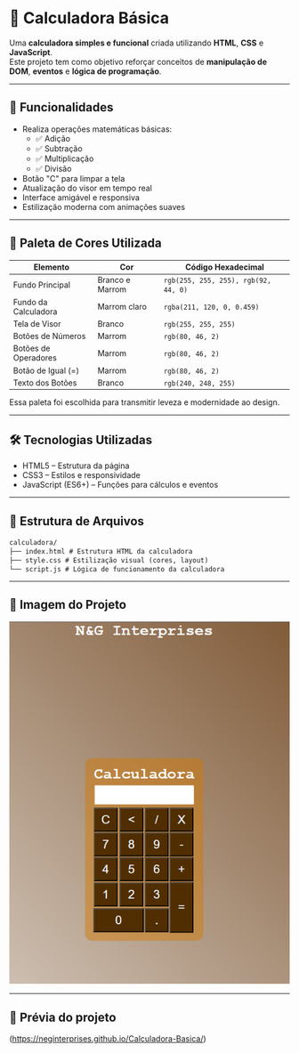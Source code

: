 # 🧮 Calculadora Básica

Uma **calculadora simples e funcional** criada utilizando **HTML**, **CSS** e **JavaScript**.  
Este projeto tem como objetivo reforçar conceitos de **manipulação de DOM**, **eventos** e **lógica de programação**.

---

## 🚀 Funcionalidades

- Realiza operações matemáticas básicas:
  - ✅ Adição
  - ✅ Subtração
  - ✅ Multiplicação
  - ✅ Divisão
- Botão "C" para limpar a tela
- Atualização do visor em tempo real
- Interface amigável e responsiva
- Estilização moderna com animações suaves

---

## 🎨 Paleta de Cores Utilizada

| Elemento             | Cor             | Código Hexadecimal                       |
|----------------------|-----------------|------------------------------------------|
| Fundo Principal      | Branco e Marrom |`rgb(255, 255, 255), rgb(92, 44, 0)`  |
| Fundo da Calculadora | Marrom claro    | `rgba(211, 120, 0, 0.459)`             |
| Tela de Visor        | Branco          | `rgb(255, 255, 255)`                   |
| Botões de Números    | Marrom          | `rgb(80, 46, 2)`                       |
| Botões de Operadores | Marrom          | `rgb(80, 46, 2)`                       |
| Botão de Igual (=)   | Marrom          | `rgb(80, 46, 2)`                       |
| Texto dos Botões     | Branco          | `rgb(240, 248, 255)`                   |

Essa paleta foi escolhida para transmitir leveza e modernidade ao design.

---

## 🛠️ Tecnologias Utilizadas

- HTML5 – Estrutura da página
- CSS3 – Estilos e responsividade
- JavaScript (ES6+) – Funções para cálculos e eventos

---

## 📁 Estrutura de Arquivos

```
calculadora/ 
├── index.html # Estrutura HTML da calculadora 
├── style.css # Estilização visual (cores, layout) 
└── script.js # Lógica de funcionamento da calculadora
```
---

## 📸 Imagem do Projeto

![alt text](img/image.png)

---

## 📸 Prévia do projeto

(https://neginterprises.github.io/Calculadora-Basica/)